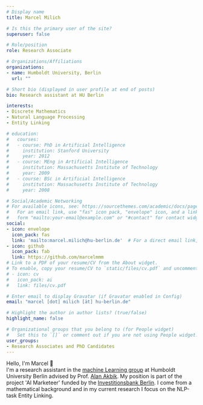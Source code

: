```yaml
---
# Display name
title: Marcel Milich

# Is this the primary user of the site?
superuser: false

# Role/position
role: Research Associate

# Organizations/Affiliations
organizations:
- name: Humboldt University, Berlin
  url: ""

# Short bio (displayed in user profile at end of posts)
bio: Research assistant at HU Berlin

interests:
- Discrete Mathematics
- Natural Language Processing
- Entity Linking

# education:
#   courses:
#   - course: PhD in Artificial Intelligence
#     institution: Stanford University
#     year: 2012
#   - course: MEng in Artificial Intelligence
#     institution: Massachusetts Institute of Technology
#     year: 2009
#   - course: BSc in Artificial Intelligence
#     institution: Massachusetts Institute of Technology
#     year: 2008

# Social/Academic Networking
# For available icons, see: https://sourcethemes.com/academic/docs/page-builder/#icons
#   For an email link, use "fas" icon pack, "envelope" icon, and a link in the
#   form "mailto:your-email@example.com" or "#contact" for contact widget.
social:
- icon: envelope
  icon_pack: fas
  link: 'mailto:marcel.milich@hu-berlin.de'  # For a direct email link, use "mailto:test@example.org".
- icon: github
  icon_pack: fab
  link: https://github.com/marcelmmm
# Link to a PDF of your resume/CV from the About widget.
# To enable, copy your resume/CV to `static/files/cv.pdf` and uncomment the lines below.
# - icon: cv
#   icon_pack: ai
#   link: files/cv.pdf

# Enter email to display Gravatar (if Gravatar enabled in Config)
email: "marcel [dot] milich [ät] hu-berlin.de"

# Highlight the author in author lists? (true/false)
highlight_name: false

# Organizational groups that you belong to (for People widget)
#   Set this to `[]` or comment out if you are not using People widget.
user_groups:
- Research Associates and PhD Candidates
---
```


Hello, I'm Marcel :wave: <br>
I'm a research assistant in the [machine Learning group](https://www.informatik.hu-berlin.de/en/forschung-en/gebiete/ml-en/ml) at Humboldt University Berlin advised by Prof. [Alan Akbik](https://maschinelles-lernen-hu-berlin.github.io/author/alan-akbik/). My position is part of the project 'AI Marketeer' funded by the [Investitionsbank Berlin](https://www.ibb.de/en/homepage/homepage.html).
I come from a mathematical background and in my current research I focus on the NLP-task Entity Linking.
